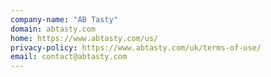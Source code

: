 ```yaml
---
company-name: "AB Tasty"
domain: abtasty.com
home: https://www.abtasty.com/us/
privacy-policy: https://www.abtasty.com/uk/terms-of-use/
email: contact@abtasty.com
---
```




